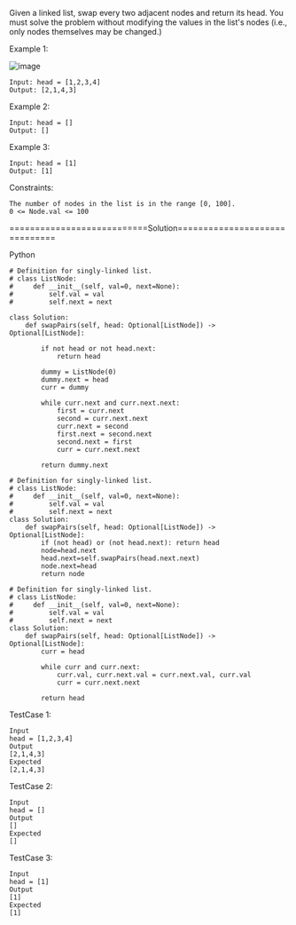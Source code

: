 Given a linked list, swap every two adjacent nodes and return its head. 
You must solve the problem without modifying the values in the list's nodes (i.e., only nodes themselves may be changed.)

 

Example 1:

![image](https://github.com/Pughal/leetcode_solutions/assets/22728867/f0584336-af71-4f05-a806-17ada3661e1a)

```
Input: head = [1,2,3,4]
Output: [2,1,4,3]
```

Example 2:
```
Input: head = []
Output: []
```

Example 3:
```
Input: head = [1]
Output: [1]
```

Constraints:
```
The number of nodes in the list is in the range [0, 100].
0 <= Node.val <= 100
```


===========================Solution==============================

Python

```
# Definition for singly-linked list.
# class ListNode:
#     def __init__(self, val=0, next=None):
#         self.val = val
#         self.next = next

class Solution:
    def swapPairs(self, head: Optional[ListNode]) -> Optional[ListNode]:

        if not head or not head.next: 
            return head

        dummy = ListNode(0)
        dummy.next = head
        curr = dummy

        while curr.next and curr.next.next:
            first = curr.next
            second = curr.next.next
            curr.next = second
            first.next = second.next
            second.next = first
            curr = curr.next.next
        
        return dummy.next
```

```
# Definition for singly-linked list.
# class ListNode:
#     def __init__(self, val=0, next=None):
#         self.val = val
#         self.next = next
class Solution:
    def swapPairs(self, head: Optional[ListNode]) -> Optional[ListNode]:
        if (not head) or (not head.next): return head 
        node=head.next 
        head.next=self.swapPairs(head.next.next) 
        node.next=head 
        return node 
```

```
# Definition for singly-linked list.
# class ListNode:
#     def __init__(self, val=0, next=None):
#         self.val = val
#         self.next = next
class Solution:
    def swapPairs(self, head: Optional[ListNode]) -> Optional[ListNode]:
        curr = head

        while curr and curr.next:
            curr.val, curr.next.val = curr.next.val, curr.val
            curr = curr.next.next

        return head
```

TestCase 1:
```
Input
head = [1,2,3,4]
Output
[2,1,4,3]
Expected
[2,1,4,3]
```

TestCase 2:
```
Input
head = []
Output
[]
Expected
[]
```

TestCase 3:
```
Input
head = [1]
Output
[1]
Expected
[1]
```
